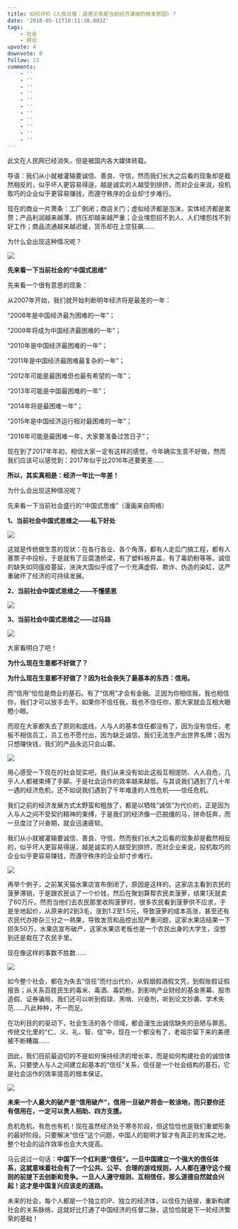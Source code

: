```yaml
---
title: 如何评价《人民日报：道德沦丧是当前经济滑坡的根本原因》？
date: '2018-05-11T18:11:38.002Z'
tags:
    - 社会
    - 舆论
upvote: 4
downvote: 0
follow: 13
comments:
    - ''
    - ''
    - ''
    - ''
    - ''
    - ''
    - ''
    - ''
    - ''
    - ''
    - ''
---
```


此文在人民网已经消失，但是被国内各大媒体转载。

  

导语：我们从小就被灌输要诚信、善良、守信，然而我们长大之后看的现象却是截然相反的，似乎坏人更容易得逞，越是诚实的人越受到排挤，而对企业来说，投机取巧的企业似乎更容易赚钱，而遵守秩序的企业却寸步难行。

现在的商业一片萧条：工厂倒闭；商店关门；虚拟经济都是泡沫，实体经济都是累赘；产品利润越来越薄、挤压却越来越严重；企业埋怨招不到人、人们埋怨找不到好工作；商品流通越来越迟缓，货币却在上空狂飙……

为什么会出现这种情况呢？

![](https://pincimg.com/posts/80391/7180f7f64a2527bfa4e8f34e5f15e4e8.jpg)

**先来看一下当前社会的“中国式思维”**

先来看一个很有意思的现象：

从2007年开始，我们就开始判断明年经济将是最差的一年：

“2008年是中国经济最为困难的一年”；

“2009年将成为中国经济最困难的一年”；

“2010年是中国经济最困难的一年”；

“2011年是中国经济最困难最复杂的一年”；

“2012年可能是最困难但也最有希望的一年”；

“2013年可能是中国最困难的一年”；

“2014年将是最困难一年”；

“2015年是中国经济运行相对最困难的一年”；

“2016年可能是最困难一年，大家要准备过苦日子”；

现在到了2017年年初，相信大家一定有这样的感觉，今年确实生意不好做，然而我们应该可以感觉到：2017年似乎比2016年还要更差……

**所以，其实真相是：经济一年比一年差！**

为什么会出现这种情况呢？

先来看一下当前社会盛行的“中国式思维”（漫画来自网络）

**1、当前社会中国式思维之——私下好处**

![](https://pincimg.com/posts/80391/ea09ec89f3ba4996ef93d02f625edf4e.jpg)

这就是传统做生意的现状：在各行各业、各个角落，都有人走后门搞工程，都有人塞票子中投标，于是就有了豆腐渣桥梁，有了塑料板井盖，有了毒奶粉等等。诚信的缺失如同瘟疫蔓延，泱泱大国似乎成了一个充满虚假、欺诈、伪造的染缸，这严重破坏了经济的可持续发展。

**2、当前社会中国式思维之——不懂感恩**

![](https://pincimg.com/posts/80391/3bb2fc6a676bb5d049c6dfa4c7a66907.jpg)

**3、当前社会中国式思维之——过马路**

![](https://pincimg.com/posts/80391/7638b29ffdcce3741bad0032bd228950.jpg)

大家看明白了吧！

**为什么现在生意都不好做了？**

**为什么现在生意都不好做了？因为社会丧失了最基本的东西：****信用****。**

而“信用”恰恰是商业的基石。有了“信用”才会有金融。正因为你相信我，我也相信你，我们才可以放手去干。如果你不信任我，我也不信任你，那大家就会互相大眼瞪小眼。

而现在大家都失去了原则和底线，人与人的基本信任都没有了，因为没有信任，老板不相信员工，员工也不愿付出，因为缺乏诚信，我们无法生产出世界名牌；因为只想赚快钱，我们的产品永远只会山寨。

![](https://pincimg.com/posts/80391/22df107f410cbc532333ddfd9686b02f.jpg)

用心感受一下现在的社会现实吧，我们从来没有如此这般互相提防、人人自危，几乎人人都被束缚了手脚。于是社会运作的效率越来越低。与其说我们遇到了几十年一遇的经济危机，还不如说我们遇到了千年难逢的人性危机——信任危机。

我们之前的经济发展方式太野蛮和粗放了，都是以牺牲“诚信”为代价的，正是因为人与人之间不受契约精神的束缚，于是我们的经济像一匹脱缰的马，拼命狂奔，而一旦度过了兴奋期，就会迅速疲软。

我们从小就被灌输要诚信、善良、守信，然而我们长大之后看的现象却是截然相反的，似乎坏人更容易得逞，越是诚实的人越受到排挤，而对企业来说，投机取巧的企业似乎更容易赚钱，而遵守秩序的企业却寸步难行。

![](https://pincimg.com/posts/80391/8924f934acd88db0e9d9c7a7b0baaea6.jpg)

再举个例子，之前某天猫水果店宣布倒闭了，原因是这样的，这家店主看到农民的菠萝滞销，于是跟农民谈了一个价钱，然后在聚划算帮农民卖菠萝，结果1天就卖了60万斤。然而当他们去农民那里收购菠萝时，很多农民看到菠萝供不应求，于是坐地起价，从原来的2到3毛，涨到1.2至1.5元，导致菠萝的成本高涨，甚至还有农民代办掺杂三分之一熟果，导致发货和品控出现严重问题，这家水果店结果一下损失50万，水果店宣布破产，这家水果店老板也是一个农民出身的大学生，没想到还是栽在了农民手里。

现在像这样的事数不胜数……

![](https://pincimg.com/posts/80391/4fd9bc88caea5998dd0b3580d8b6f658.jpg)

如今整个社会，都在为失去“信任”而付出代价。从假烟假酒假文凭，到假账假证假报告；从关系百姓民生的毒米、毒酒、毒奶粉，到影响产业财经的基金黑幕、股市造假、证券骗局，我们还可以听到假球、黑哨、兴奋剂，听到论文抄袭、学术失范……凡此种种，不一而足。

在功利目的的驱动下，社会生活的各个领域，都会漫生出诚信缺失的丑陋与罪恶。传统文化里的“仁、义、礼、智、信”中，现在一个都没有了，老祖宗留下来的美德被不断糟蹋……

因此，我们目前最迫切的不是如何保持经济的增长率，而是如何构建社会的诚信体系，只要使人与人之间建立起基本的“信任”关系，信任是一个社会结构的基石，它是社会运作的效率提高的根本保证。

![](https://pincimg.com/posts/80391/2d3d5239535c0687bada3bd772a4399f.jpg)

**未来一个人最大的破产是“信用破产”，信用一旦破产将会一败涂地，而只要你还有信用在，一定可以贵人相助、四方支援。**

危机危机，有危也有机！现在虽然经济处于寒冬阶段，但这恰恰也是我们重塑形象的最好阶段。只要解决“信任”这个问题，中国人的聪明才智才有真正的发挥之地，整个社会的运作效率也会大大提高。

马云说过一句话：**中国下一个红利是“信任”。一旦中国建立一个强大的信任体系，这就意味着社会有了一个公共、公平、合理的游戏规则，人人都在遵守这个规则的前提下去创新和竞争。一旦人人遵守规则、互相信任，那么道德自然就会兴起！这才是中国复兴应该走的道路。**

未来的社会，每个人都是一个独立的IP、独立的经济体，以信任为链接，重新构建社会的关系脉络，这就好比打通了中国经济的任督二脉，这恰恰就是下一轮经济繁荣的基础！
